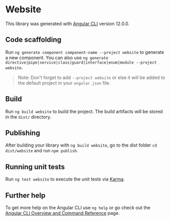 # Website

This library was generated with [Angular CLI](https://github.com/angular/angular-cli) version 12.0.0.

## Code scaffolding

Run `ng generate component component-name --project website` to generate a new component. You can also use `ng generate directive|pipe|service|class|guard|interface|enum|module --project website`.
> Note: Don't forget to add `--project website` or else it will be added to the default project in your `angular.json` file. 

## Build

Run `ng build website` to build the project. The build artifacts will be stored in the `dist/` directory.

## Publishing

After building your library with `ng build website`, go to the dist folder `cd dist/website` and run `npm publish`.

## Running unit tests

Run `ng test website` to execute the unit tests via [Karma](https://karma-runner.github.io).

## Further help

To get more help on the Angular CLI use `ng help` or go check out the [Angular CLI Overview and Command Reference](https://angular.io/cli) page.
